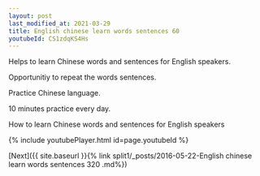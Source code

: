 ```yaml
---
layout: post
last_modified_at: 2021-03-29
title: English chinese learn words sentences 60 
youtubeId: CS1zdqKS4Hs
---
```

 
 
Helps to learn Chinese words and sentences for English speakers.

Opportunitiy to repeat the words sentences. 

Practice Chinese language. 
 
10 minutes practice every day. 
 
How to learn Chinese words and sentences for English speakers 
 
{% include youtubePlayer.html id=page.youtubeId %}
 
 
[Next]({{ site.baseurl }}{% link  split1/_posts/2016-05-22-English chinese learn words sentences 320 .md%})
 
